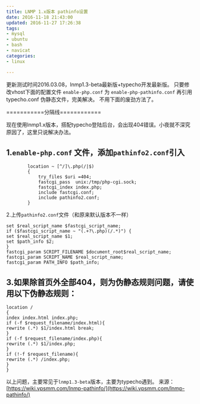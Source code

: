 ```yaml
---
title: LNMP 1.x版本 pathinfo设置
date: 2016-11-18 21:43:00
updated: 2016-11-27 17:26:38
tags: 
- mysql
- ubuntu
- bash
- navicat
categories: 
- linux

---
```

更新测试时间2016.03.08，lnmp1.3-beta最新版+typecho开发最新版。
只要修改vhost下面的配置文件 `enable-php.conf` 为 `enable-php-pathinfo.conf`
再引用 typecho.conf 伪静态文件，完美解决。
不用下面的废劲方法了。

===========分隔线============

现在使用lnmp1.x版本，搭配typecho登陆后台，会出现404错误。小夜就不深究原因了，这里只说解决办法。


<!--more-->


## 1.`enable-php.conf` 文件，添加`pathinfo2.conf`引入
```
        location ~ [^/]\.php(/|$)
        {
            try_files $uri =404;
            fastcgi_pass  unix:/tmp/php-cgi.sock;
            fastcgi_index index.php;
            include fastcgi.conf;
            include pathinfo2.conf;
        }
```
2.上传`pathinfo2.conf`文件（和原来默认版本不一样）
```
set $real_script_name $fastcgi_script_name;
if ($fastcgi_script_name ~ "(.+?\.php)(/.*)") {
set $real_script_name $1;
set $path_info $2;
}
fastcgi_param SCRIPT_FILENAME $document_root$real_script_name;
fastcgi_param SCRIPT_NAME $real_script_name;
fastcgi_param PATH_INFO $path_info;
```
## 3.如果除首页外全部404，则为伪静态规则问题，请使用以下伪静态规则：
```
location /
{
index index.html index.php;
if (-f $request_filename/index.html){
rewrite (.*) $1/index.html break;
}
if (-f $request_filename/index.php){
rewrite (.*) $1/index.php;
}
if (!-f $request_filename){
rewrite (.*) /index.php;
}
}
```
以上问题，主要常见于`lnmp1.3-beta`版本，主要为typecho遇到。
来源：[https://wiki.vpsmm.com/lnmp-pathinfo/](https://wiki.vpsmm.com/lnmp-pathinfo/)